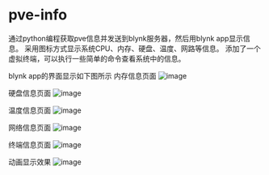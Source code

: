 # pve-info
通过python编程获取pve信息并发送到blynk服务器，然后用blynk app显示信息。
采用图标方式显示系统CPU、内存、硬盘、温度、网路等信息。
添加了一个虚拟终端，可以执行一些简单的命令查看系统中的信息。

blynk app的界面显示如下图所示
内存信息页面
![image](https://github.com/be-engineer/pve-info/blob/master/images/Screenshot_2020-06-05-08-05-11.png)

硬盘信息页面
![image](https://github.com/be-engineer/pve-info/blob/master/images/Screenshot_2020-06-05-08-05-38.png)

温度信息页面
![image](https://github.com/be-engineer/pve-info/blob/master/images/Screenshot_20200605-080552.png)

网络信息页面
![image](https://github.com/be-engineer/pve-info/blob/master/images/Screenshot_20200605-080611.png)

终端信息页面
![image](https://github.com/be-engineer/pve-info/blob/master/images/Screenshot_20200605-080619.png)


动画显示效果
![image](https://github.com/be-engineer/pve-info/blob/master/images/GIF-200605_092724.gif)

